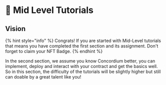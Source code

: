 # 🚀 Mid Level Tutorials

## Vision

{% hint style="info" %}
Congrats! If you are started with Mid-Level tutorials that means you have completed the first section and its assignment. Don't forget to claim your NFT Badge.
{% endhint %}

In the second section, we assume you know Concordium better, you can implement, deploy and interact with your contract and get the basics well. So in this section, the difficulty of the tutorials will be slightly higher but still can doable by a great talent like you!
